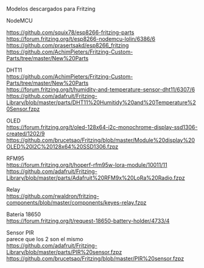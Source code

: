 Modelos descargados para Fritzing  

NodeMCU  

https://github.com/squix78/esp8266-fritzing-parts  
https://forum.fritzing.org/t/esp8266-nodemcu-lolin/6386/6  
https://github.com/prasertsakd/esp8266_fritzing  
https://github.com/AchimPieters/Fritzing-Custom-Parts/tree/master/New%20Parts  

DHT11  
https://github.com/AchimPieters/Fritzing-Custom-Parts/tree/master/New%20Parts  
https://forum.fritzing.org/t/humidity-and-temperature-sensor-dht11/6307/6  
https://github.com/adafruit/Fritzing-Library/blob/master/parts/DHT11%20Humitidy%20and%20Temperature%20Sensor.fzpz  

OLED  
https://forum.fritzing.org/t/oled-128x64-i2c-monochrome-display-ssd1306-created/1202/9  
https://github.com/brucetsao/Fritzing/blob/master/Module%20display%20OLED%20I2C%20128x64%20SSD1306.fzpz  

RFM95  
https://forum.fritzing.org/t/hoperf-rfm95w-lora-module/10011/11  
https://github.com/adafruit/Fritzing-Library/blob/master/parts/Adafruit%20RFM9x%20LoRa%20Radio.fzpz  

Relay  
https://github.com/rwaldron/fritzing-components/blob/master/components/keyes-relay.fzpz  

Batería 18650  
https://forum.fritzing.org/t/request-18650-battery-holder/4733/4  

Sensor PIR  
parece que los 2 son el mismo  
https://github.com/adafruit/Fritzing-Library/blob/master/parts/PIR%20sensor.fzpz  
https://github.com/brucetsao/Fritzing/blob/master/PIR%20sensor.fzpz  
